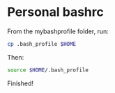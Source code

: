 # Personal bashrc

From the mybashprofile folder, run:
```bash
cp .bash_profile $HOME
```

Then:
```bash
source $HOME/.bash_profile
```

Finished!

